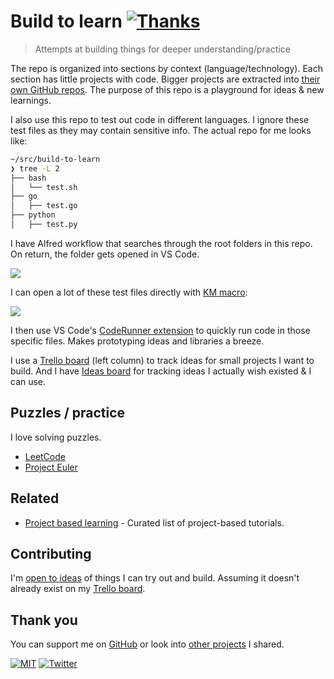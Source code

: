 # Build to learn [![Thanks](http://bit.ly/saythankss)](https://github.com/sponsors/nikitavoloboev)

> Attempts at building things for deeper understanding/practice

The repo is organized into sections by context (language/technology). Each section has little projects with code. Bigger projects are extracted into [their own GitHub repos](https://wiki.nikitavoloboev.xyz/sharing/my-github). The purpose of this repo is a playground for ideas & new learnings.

I also use this repo to test out code in different languages. I ignore these test files as they may contain sensitive info. The actual repo for me looks like:

```bash
~/src/build-to-learn
❯ tree -L 2
├── bash
│   └── test.sh
├── go
│   ├── test.go
├── python
│   ├── test.py
```

I have Alfred workflow that searches through the root folders in this repo. On return, the folder gets opened in VS Code.

![](https://i.imgur.com/rm04gCe.png)

I can open a lot of these test files directly with [KM macro](https://wiki.nikitavoloboev.xyz/macOS/apps/keyboard-maestro/km-macros):

![](https://i.imgur.com/zYEFk6M.png)

I then use VS Code's [CodeRunner extension](https://github.com/formulahendry/vscode-code-runner) to quickly run code in those specific files. Makes prototyping ideas and libraries a breeze.

I use a [Trello board](https://trello.com/b/alB1ryRP) (left column) to track ideas for small projects I want to build. And I have [Ideas board](https://trello.com/b/alB1ryRP) for tracking ideas I actually wish existed & I can use.

## Puzzles / practice

I love solving puzzles.

- [LeetCode](https://github.com/nikitavoloboev/leetcode)
- [Project Euler](https://github.com/nikitavoloboev/euler)

## Related

- [Project based learning](https://github.com/tuvtran/project-based-learning#readme) - Curated list of project-based tutorials.

## Contributing

I'm [open to ideas](../../issues/new) of things I can try out and build. Assuming it doesn't already exist on my [Trello board](https://trello.com/b/alB1ryRP).

## Thank you

You can support me on [GitHub](https://github.com/sponsors/nikitavoloboev) or look into [other projects](https://nikitavoloboev.xyz/projects) I shared.

[![MIT](https://bit.ly/mitbadge)](LICENSE) [![Twitter](http://bit.ly/nikitatweet)](https://twitter.com/nikitavoloboev)
